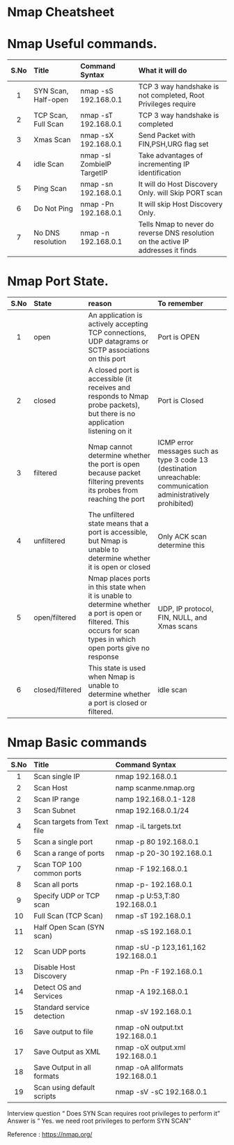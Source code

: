 Nmap Cheatsheet
======

Nmap Useful commands.
======		
| S.No | Title            | Command Syntax   | What it will do
|:-----:|:----------------|:--------------------|:--------------------|
|1 |    SYN Scan, Half-open    | nmap -sS 192.168.0.1       | TCP 3 way handshake is not completed, Root Privileges require  |
|2 |    TCP Scan, Full Scan    | nmap -sT 192.168.0.1       | TCP 3 way handshake is completed |
|3 |    Xmas Scan              | nmap -sX 192.168.0.1       | Send Packet with FIN,PSH,URG flag set|
|4 |    idle Scan              | nmap -sI ZombieIP TargetIP | Take advantages of incrementing IP identification | 
|5 |    Ping Scan              | nmap -sn 192.168.0.1       | It will do Host Discovery Only. will Skip PORT scan |
|6 |    Do Not Ping            | nmap -Pn 192.168.0.1       | It will skip Host Discovery Only.|
|7 |    No DNS resolution      | nmap -n 192.168.0.1        | Tells Nmap to never do reverse DNS resolution on the active IP addresses it finds | 
 
Nmap Port State.
======		
| S.No | State            | reason   | To remember
|:-----:|:----------------|:------------------------------------------------------------|:--------------------|
|1 |    open            | An application is actively accepting TCP connections, UDP datagrams or SCTP associations on this port| Port is OPEN  |
|2 |    closed          | A closed port is accessible (it receives and responds to Nmap probe packets), but there is no application listening on it  | Port is Closed   |
|3 |    filtered        | Nmap cannot determine whether the port is open because packet filtering prevents its probes from reaching the port | ICMP error messages such as type 3 code 13 (destination unreachable: communication administratively prohibited)  |
|4 |    unfiltered      | The unfiltered state means that a port is accessible, but Nmap is unable to determine whether it is open or closed | Only ACK scan determine this   |
|5 |    open/filtered   | Nmap places ports in this state when it is unable to determine whether a port is open or filtered. This occurs for scan types in which open ports give no response|  UDP, IP protocol, FIN, NULL, and Xmas scans    |
|6 |    closed/filtered |  This state is used when Nmap is unable to determine whether a port is closed or filtered. |idle scan |
 
Nmap Basic commands
======		
| S.No | Title            | Command Syntax   |
|:-----:|:----------------|:--------------------|
|1 |    Scan single IP              | nmap 192.168.0.1     |
|2 |    Scan Host                   | namp scanme.nmap.org |
|2 |    Scan IP range               | namp 192.168.0.1-128 |
|3 |    Scan Subnet                 | nmap 192.168.0.1/24                |
|4 |    Scan targets from Text file |nmap -iL targets.txt|	
|5 |	Scan a single port	        |nmap -p 80 192.168.0.1	|
|6 |	Scan a range of ports	    |nmap -p 20-30 192.168.0.1|	
|7 |	Scan TOP 100 common ports	|nmap -F 192.168.0.1	|
|8 |	Scan all ports	            |nmap -p- 192.168.0.1	|
|9 |	Specify UDP or TCP scan	    |nmap -p U:53,T:80 192.168.0.1	|
|10|	Full Scan (TCP Scan)	    |nmap -sT 192.168.0.1	|
|11|	Half Open Scan (SYN scan)   |nmap -sS 192.168.0.1	|
|12|	Scan UDP ports	            |nmap -sU -p 123,161,162 192.168.0.1|	
|13|	Disable Host Discovery      |nmap -Pn -F 192.168.0.1	|
|14|	Detect OS and Services	    |nmap -A 192.168.0.1	|
|15|	Standard service detection	|nmap -sV 192.168.0.1|	
|16|	Save output to file	        |nmap -oN output.txt 192.168.0.1	|
|17|	Save Output as XML	        |nmap -oX output.xml 192.168.0.1	|
|18|	Save Output in all formats	|nmap -oA allformats 192.168.0.1	|
|19|	Scan using default scripts	|nmap -sV -sC 192.168.0.1|

Interview question “ Does SYN Scan requires root privileges to perform it” Answer is “ Yes. we need root privileges to perform SYN SCAN”

Reference : https://nmap.org/